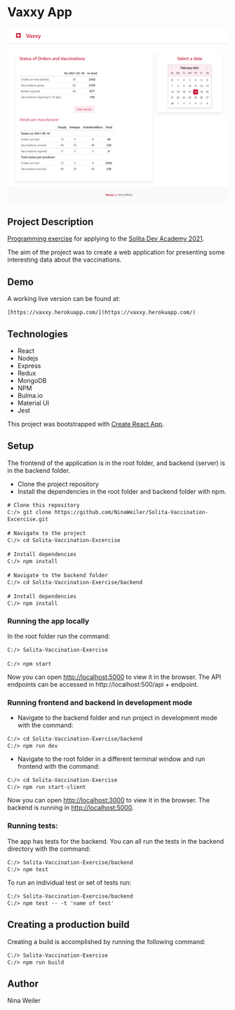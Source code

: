 # Vaxxy App
![Screenshot](./images/vaxxy.png)

## Project Description
[Programming exercise](https://github.com/solita/vaccine-exercise-2021) for applying to the [Solita Dev Academy 2021](https://www.solita.fi/positions/akatemiasta-nostetta-devaajan-uralle-4447301003/).

The aim of the project was to create a web application for presenting some interesting data about the vaccinations. 

## Demo
A working live version can be found at: 
``` 
[https://vaxxy.herokuapp.com/](https://vaxxy.herokuapp.com/)
```
## Technologies
* React
* Nodejs
* Express
* Redux
* MongoDB
* NPM 
* Bulma.io
* Material UI
* Jest

This project was bootstrapped with [Create React App](https://github.com/facebook/create-react-app).

## Setup
The frontend of the application is in the root folder, and backend (server) is in the backend folder.
* Clone the project repository
* Install the dependencies in the root folder and backend folder with npm. 
```
# Clone this repository
C:/> git clone https://github.com/NinaWeiler/Solita-Vaccination-Excercise.git

# Navigate to the project
C:/> cd Solita-Vaccination-Excercise

# Install dependencies 
C:/> npm install

# Navigate to the backend folder
C:/> cd Solita-Vaccination-Exercise/backend

# Install dependencies 
C:/> npm install
```

### Running the app locally
In the root folder run the command: 
```
C:/> Solita-Vaccination-Exercise

C:/> npm start
```
Now you can open [http://localhost:5000](http://localhost:5000) to view it in the browser. The API endpoints can be accessed in http://localhost:500/api + endpoint. 

### Running frontend and backend in development mode
* Navigate to the backend folder and run project in development mode with the command:
```
C:/> cd Solita-Vaccination-Exercise/backend
C:/> npm run dev
```
* Navigate to the root folder in a different terminal window and run frontend with the command:
```
C:/> cd Solita-Vaccination-Exercise
C:/> npm run start-client
```
Now you can open [http://localhost:3000](http://localhost:3000) to view it in the browser. The backend is running in [http://localhost:5000](http://localhost:3000). 

### Running tests:
The app has tests for the backend. You can all run the tests in the backend directory with the command:
```
C:/> Solita-Vaccination-Exercise/backend
C:/> npm test
```
To run an individual test or set of tests run:
```
C:/> Solita-Vaccination-Exercise/backend
C:/> npm test -- -t 'name of test'
```

## Creating a production build
Creating a build is accomplished by running the following command: 
```
C:/> Solita-Vaccination-Exercise
C:/> npm run build
```

## Author
Nina Weiler